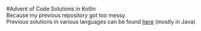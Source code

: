 #Advent of Code Solutions in Kotlin  
Because my previous repository got too messy  
Previous solutions in various languages can be found [here](https://github.com/VictiniX888/AdventOfCode) (mostly in Java)